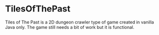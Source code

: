# TilesOfThePast

Tiles of The Past is a 2D dungeon crawler type of game created in vanilla Java only.
The game still needs a bit of work but it is functional.
